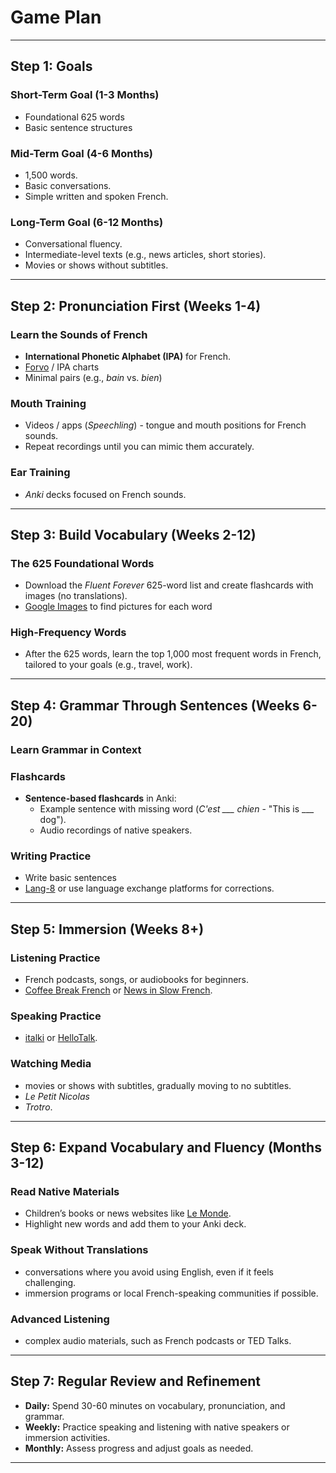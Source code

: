 # Game Plan

---

## Step 1: Goals

### Short-Term Goal (1-3 Months)

-   Foundational 625 words
-   Basic sentence structures

### Mid-Term Goal (4-6 Months)

-   1,500 words.
-   Basic conversations.
-   Simple written and spoken French.

### Long-Term Goal (6-12 Months)

-   Conversational fluency.
-   Intermediate-level texts (e.g., news articles, short stories).
-   Movies or shows without subtitles.

---

## Step 2: Pronunciation First (Weeks 1-4)

### Learn the Sounds of French

-   **International Phonetic Alphabet (IPA)** for French.
-   [Forvo](https://forvo.com/) / IPA charts
-   Minimal pairs (e.g., _bain_ vs. _bien_)

### Mouth Training

-   Videos / apps (_Speechling_) - tongue and mouth positions for French sounds.
-   Repeat recordings until you can mimic them accurately.

### Ear Training

-   _Anki_ decks focused on French sounds.

---

## Step 3: Build Vocabulary (Weeks 2-12)

### The 625 Foundational Words

-   Download the _Fluent Forever_ 625-word list and create flashcards with images (no translations).
-   [Google Images](https://images.google.com/) to find pictures for each word

### High-Frequency Words

-   After the 625 words, learn the top 1,000 most frequent words in French, tailored to your goals (e.g., travel, work).

---

## Step 4: Grammar Through Sentences (Weeks 6-20)

### Learn Grammar in Context

### Flashcards

-   **Sentence-based flashcards** in Anki:
    -   Example sentence with missing word (_C'est \_\_\_ chien_ - "This is \_\_\_ dog").
    -   Audio recordings of native speakers.

### Writing Practice

-   Write basic sentences
-   [Lang-8](https://lang-8.com/) or use language exchange platforms for corrections.

---

## Step 5: Immersion (Weeks 8+)

### Listening Practice

-   French podcasts, songs, or audiobooks for beginners.
-   [Coffee Break French](https://coffeebreaklanguages.com/) or [News in Slow French](https://www.newsinslowfrench.com/).

### Speaking Practice

-   [italki](https://www.italki.com/) or [HelloTalk](https://www.hellotalk.com/).

### Watching Media

-   movies or shows with subtitles, gradually moving to no subtitles.
-   _Le Petit Nicolas_
-   _Trotro_.

---

## Step 6: Expand Vocabulary and Fluency (Months 3-12)

### Read Native Materials

-   Children’s books or news websites like [Le Monde](https://www.lemonde.fr/).
-   Highlight new words and add them to your Anki deck.

### Speak Without Translations

-   conversations where you avoid using English, even if it feels challenging.
-   immersion programs or local French-speaking communities if possible.

### Advanced Listening

-   complex audio materials, such as French podcasts or TED Talks.

---

## Step 7: Regular Review and Refinement

-   **Daily:** Spend 30-60 minutes on vocabulary, pronunciation, and grammar.
-   **Weekly:** Practice speaking and listening with native speakers or immersion activities.
-   **Monthly:** Assess progress and adjust goals as needed.

---
